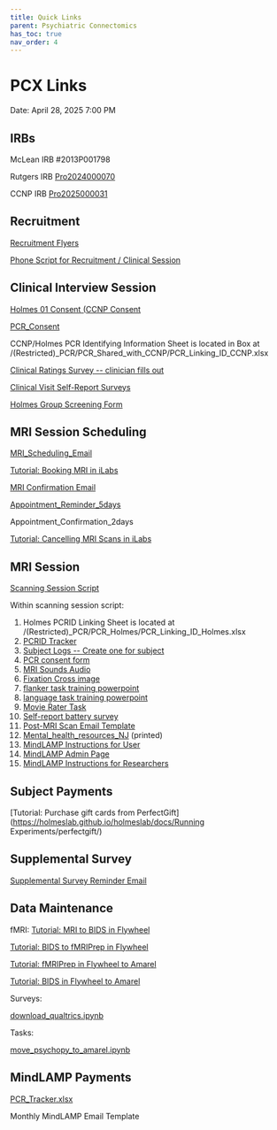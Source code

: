 ```yaml
---
title: Quick Links
parent: Psychiatric Connectomics
has_toc: true
nav_order: 4
---
```


# PCX Links

Date: April 28, 2025 7:00 PM

## IRBs

McLean IRB #2013P001798

Rutgers IRB [Pro2024000070](https://eirb.rutgers.edu/eIRB/sd/Rooms/DisplayPages/LayoutInitial?Container=com.webridge.entity.Entity[OID[EADDAF86AE3411EE3E910AED9E565000]])

CCNP IRB [Pro2025000031](https://eirb.rutgers.edu/eIRB/sd/Rooms/DisplayPages/LayoutInitial?Container=com.webridge.entity.Entity[OID[61C2F922CC7511EF4B910AED9E565000]])

## Recruitment
[Recruitment Flyers](https://rutgers.box.com/s/c6v6x63oa6az0bcjvkau879zql6klwtf)

[Phone Script for Recruitment / Clinical Session](https://rutgers.box.com/s/2iw6nibdjy8ex6zns8ne063nwd3hub9k)

## Clinical Interview Session

[Holmes 01 Consent (CCNP Consent](https://rutgers.ca1.qualtrics.com/jfe/form/SV_byE8zSL9wiv3PLM)

[PCR_Consent](https://rutgers.ca1.qualtrics.com/jfe/form/SV_1GQDBN2Y4DHxSse)

CCNP/Holmes PCR Identifying Information Sheet is located in Box at /(Restricted)_PCR/PCR_Shared_with_CCNP/PCR_Linking_ID_CCNP.xlsx

[Clinical Ratings Survey -- clinician fills out](https://rutgers.ca1.qualtrics.com/jfe/form/SV_bpUc7WXekERE7Cm)

[Clinical Visit Self-Report Surveys](https://rutgers.ca1.qualtrics.com/jfe/form/SV_78QRYTSOnegCSjQ)

[Holmes Group Screening Form](https://rutgers.ca1.qualtrics.com/jfe/form/SV_6M462seOVvuYD5k)

## MRI Session Scheduling

[MRI_Scheduling_Email](https://rutgers.box.com/s/nl34g17f6kjcor4c0jtfdn1k1re3bva7) 

[Tutorial: Booking MRI in iLabs](https://www.notion.so/Scheduling-MRI-Scans-at-CAHBIR-173cf00eb9368082b3c1ec7c9d39c66e?pvs=21)

[MRI Confirmation Email](https://rutgers.box.com/s/a5a3k8n5tdu0az3nerfzi3n4j3igtbf5)

[Appointment_Reminder_5days](https://rutgers.box.com/s/a5a3k8n5tdu0az3nerfzi3n4j3igtbf5)

Appointment_Confirmation_2days

[Tutorial: Cancelling MRI Scans in iLabs](https://www.notion.so/Scheduling-MRI-Scans-at-CAHBIR-173cf00eb9368082b3c1ec7c9d39c66e?pvs=21)

## MRI Session

[Scanning Session Script](https://www.notion.so/Scanning-Session-Script-Rutgers-1a7cf00eb9368039b2e1fdbb181e277b?pvs=21)

Within scanning session script:

1. Holmes PCRID Linking Sheet is located at /(Restricted)_PCR/PCR_Holmes/PCR_Linking_ID_Holmes.xlsx
2. [PCRID Tracker](https://rutgers.box.com/s/8e77ri389fomlppgnn73gwiaaox3beal) 
3.  [Subject Logs -- Create one for subject](https://rutgers.box.com/s/86lbddpb6fk0uh7vumr43tlu8wggsc42)
4. [PCR consent form](https://rutgers.ca1.qualtrics.com/jfe/form/SV_1GQDBN2Y4DHxSse)
5. [MRI Sounds Audio](https://rutgers.box.com/s/hm6yyhqclbyngto8zhvno5hk9ibmusgo)
6. [Fixation Cross image](https://rutgers.box.com/s/bq3vkqlc7ff1iv3psm0eifldz8hcitet)
7. [flanker task training powerpoint](https://rutgers.box.com/s/fxwl23n2mdwpp7l784946we6cmu7po1x)
8. [language task training powerpoint](https://rutgers.box.com/s/fmifnrlyfphs74nlsc2hdf6gdpmb3e32)
9. [Movie Rater Task](https://rutgers.box.com/s/qs9x036pbjeoaaftg795i6zp7kwf73uk) 
10. [Self-report battery survey](https://rutgers.ca1.qualtrics.com/jfe/form/SV_0UqGfGjgsl2nklU)
11. [Post-MRI Scan Email Template](https://rutgers.box.com/s/5y7wsd6m2ch9stcpwoq2yupgwuy02jzh)
12. [Mental_health_resources_NJ](https://rutgers.box.com/s/wdzm85lp57errgwe3msyy8jelainem8s) (printed)
13. [MindLAMP Instructions for User](https://rutgers.box.com/s/02c2rqj7gym6vfkzhxrca3i15be8gbbh)
14. [MindLAMP Admin Page](https://dashboard.lamp.digital/#/)
15. [MindLAMP Instructions for Researchers](https://rutgers.box.com/s/02c2rqj7gym6vfkzhxrca3i15be8gbbh)

## Subject Payments

[Tutorial: Purchase gift cards from PerfectGift](https://holmeslab.github.io/holmeslab/docs/Running Experiments/perfectgift/)

## Supplemental Survey

[Supplemental Survey Reminder Email](https://rutgers.box.com/s/30wdozbmtsyfob49s57938ctq5etsf47)

## Data Maintenance

fMRI:
[Tutorial: MRI to BIDS in Flywheel](https://www.notion.so/Flywheel-Tutorial-MBME-Scans-134cf00eb936804ca6a0d364fcfd7266?pvs=21) 

[Tutorial: BIDS to fMRIPrep in Flywheel](https://www.notion.so/Flywheel-Tutorial-MBME-Scans-134cf00eb936804ca6a0d364fcfd7266?pvs=21)

[Tutorial: fMRIPrep in Flywheel to Amarel](https://www.notion.so/Flywheel-Tutorial-MBME-Scans-134cf00eb936804ca6a0d364fcfd7266?pvs=21) 

[Tutorial: BIDS in Flywheel to Amarel](https://www.notion.so/Flywheel-Tutorial-MBME-Scans-134cf00eb936804ca6a0d364fcfd7266?pvs=21) 

Surveys:

[download_qualtrics.ipynb](https://rutgers.box.com/s/gbyxw8so3ygo9hb3lzd19sc1ermga4vo)

Tasks:

[move_psychopy_to_amarel.ipynb](https://rutgers.box.com/s/2ko0vive5aegeplaqabd8go4ug0e0g6h)

## MindLAMP Payments

[PCR_Tracker.xlsx](https://rutgers.box.com/s/i5jaa225v6fz6czlj1bbakar79xtrvng) 

Monthly MindLAMP Email Template